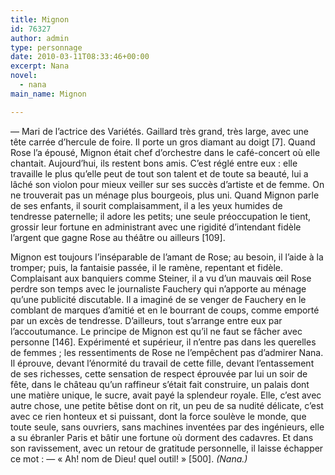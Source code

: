 ```yaml
---
title: Mignon
id: 76327
author: admin
type: personnage
date: 2010-03-11T08:33:46+00:00
excerpt: Nana
novel:
  - nana
main_name: Mignon

---
```

— Mari de l’actrice des Variétés. Gaillard très grand, très large, avec une tête carrée d’hercule de foire. Il porte un gros diamant au doigt [7]. Quand Rose l’a épousé, Mignon était chef d’orchestre dans le café-concert où elle chantait. Aujourd’hui, ils restent bons amis. C’est réglé entre eux : elle travaille le plus qu’elle peut de tout son talent et de toute sa beauté, lui a lâché son violon pour mieux veiller sur ses succès d’artiste et de femme. On ne trouverait pas un ménage plus bourgeois, plus uni. Quand Mignon parle de ses enfants, il sourit complaisamment, il a les yeux humides de tendresse paternelle; il adore les petits; une seule préoccupation le tient, grossir leur fortune en administrant avec une rigidité d’intendant fidèle l’argent que gagne Rose au théâtre ou ailleurs [109].

Mignon est toujours l’inséparable de l’amant de Rose; au besoin, il l’aide à la tromper; puis, la fantaisie passée, il le ramène, repentant et fidèle. Complaisant aux banquiers comme Steiner, il a vu d’un mauvais œil Rose perdre son temps avec le journaliste Fauchery qui n’apporte au ménage qu’une publicité discutable. Il a imaginé de se venger de Fauchery en le comblant de marques d’amitié et en le bourrant de coups, comme emporté par un excès de tendresse. D’ailleurs, tout s’arrange entre eux par l’accoutumance. Le principe de Mignon est qu’il ne faut se fâcher avec personne [146]. Expérimenté et supérieur, il n’entre pas dans les querelles de femmes ; les ressentiments de Rose ne l’empêchent pas d’admirer Nana. Il éprouve, devant l’énormité du travail de cette fille, devant l’entassement de ses richesses, cette sensation de respect éprouvée par lui un soir de fête, dans le château qu’un raffineur s’était fait construire, un palais dont une matière unique, le sucre, avait payé la splendeur royale. Elle, c’est avec autre chose, une petite bêtise dont on rit, un peu de sa nudité délicate, c’est avec ce rien honteux et si puissant, dont la force soulève le monde, que toute seule, sans ouvriers, sans machines inventées par des ingénieurs, elle a su ébranler Paris et bâtir une fortune où dorment des cadavres. Et dans son ravissement, avec un retour de gratitude personnelle, il laisse échapper ce mot : — « Ah! nom de Dieu! quel outil! » [500]. _(Nana.)_